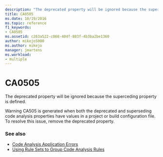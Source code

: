 ```yaml
---
description: "The deprecated property will be ignored because the superceding property is defined."
title: CA0505
ms.date: 10/19/2016
ms.topic: reference
f1_keywords:
- CA0505
ms.assetid: c263a522-c068-404f-883f-4b3ba2be1360
author: mikejo5000
ms.author: mikejo
manager: jmartens
ms.workload:
- multiple
---
```

# CA0505

The deprecated property will be ignored because the superceding property is defined.

Warning CA505 is generated when both the deprecated and superseding code analysis properties have values in a project or build configuration file. To resolve this issue, remove the deprecated property.

### See also

- [Code Analysis Application Errors](../code-quality/code-analysis-application-errors.md)
- [Using Rule Sets to Group Code Analysis Rules](../code-quality/using-rule-sets-to-group-code-analysis-rules.md)
